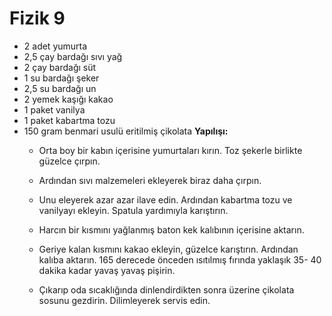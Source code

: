 # Fizik 9
- 2 adet yumurta
- 2,5 çay bardağı sıvı yağ
- 2 çay bardağı süt
- 1 su bardağı şeker
- 2,5 su bardağı un
- 2 yemek kaşığı kakao
- 1 paket vanilya
- 1 paket kabartma tozu
- 150 gram benmari usulü eritilmiş çikolata
  **Yapılışı:**
    - Orta boy bir kabın içerisine yumurtaları kırın. Toz şekerle birlikte güzelce çırpın.

    - Ardından sıvı malzemeleri ekleyerek biraz daha çırpın.

    - Unu eleyerek azar azar ilave edin. Ardından kabartma tozu ve vanilyayı ekleyin. Spatula yardımıyla karıştırın.

    - Harcın bir kısmını yağlanmış baton kek kalıbının içerisine aktarın.

    - Geriye kalan kısmını kakao ekleyin, güzelce karıştırın. Ardından kalıba aktarın. 165 derecede önceden ısıtılmış fırında yaklaşık 35-     40 dakika kadar yavaş yavaş pişirin.

    - Çıkarıp oda sıcaklığında dinlendirdikten sonra üzerine çikolata sosunu gezdirin. Dilimleyerek servis edin.
